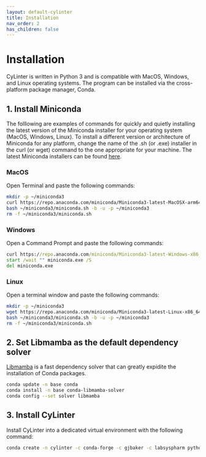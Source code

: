 ```yaml
---
layout: default-cylinter
title: Installation
nav_order: 2
has_children: false
---
```


# Installation

CyLinter is written in Python 3 and is compatible with MacOS, Windows, and Linux operating systems. The program can be installed via the cross-platform package manager, Conda.

## 1. Install Miniconda
The folllowing are examples of commands for quickly and quietly installing the latest version of the Miniconda installer for your operating system (MacOS, Windows, Linux). To install a different version or architecture of Miniconda for any platform, change the name of the .sh (or .exe) installer in the curl (or wget) command to the one appropriate for your machine. The latest Miniconda installers can be found [here](https://docs.conda.io/projects/miniconda/en/latest/index.html).

### MacOS
Open Terminal and paste the following commands:
```bash
mkdir -p ~/miniconda3
curl https://repo.anaconda.com/miniconda/Miniconda3-latest-MacOSX-arm64.sh -o ~/miniconda3/miniconda.sh
bash ~/miniconda3/miniconda.sh -b -u -p ~/miniconda3
rm -f ~/miniconda3/miniconda.sh
```

### Windows
Open a Command Prompt and paste the following commands:
```cmd
curl https://repo.anaconda.com/miniconda/Miniconda3-latest-Windows-x86_64.exe -o miniconda.exe
start /wait "" miniconda.exe /S
del miniconda.exe
```

### Linux
Open a terminal window and paste the following commands:
```bash
mkdir -p ~/miniconda3
wget https://repo.anaconda.com/miniconda/Miniconda3-latest-Linux-x86_64.sh -O ~/miniconda3/miniconda.sh
bash ~/miniconda3/miniconda.sh -b -u -p ~/miniconda3
rm -f ~/miniconda3/miniconda.sh
```

## 2. Set Libmamba as the default dependency solver
[Libmamba](https://www.anaconda.com/blog/a-faster-conda-for-a-growing-community) is a fast dependency solver that can greatly expidite the installation of Conda packages.

``` bash
conda update -n base conda
conda install -n base conda-libmamba-solver
conda config --set solver libmamba
```

## 3. Install CyLinter
Install CyLinter into a dedicated virtual environment with the following command:  

``` bash
conda create -n cylinter -c conda-forge -c gjbaker -c labsyspharm python=3 cylinter=0.0.47
```
